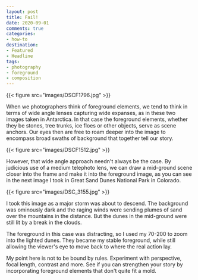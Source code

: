 ```yaml
---
layout: post
title: Fail!
date: 2020-09-01
comments: true
categories: 
- how-to
destination: 
- Featured
- Headline
tags:
- photography
- foreground
- composition
---
```


{{< figure src="images/DSCF1796.jpg" >}}

When we photographers think of foreground elements, we tend to think in terms of wide angle lenses capturing wide expanses, as in these two images taken in Antarctica. In that case the foreground elements, whether they be stones, tree trunks, ice floes or other objects, serve as scene anchors. Our eyes then are free to roam deeper into the image to encompass broad swaths of background that together tell our story.

{{< figure src="images/DSCF1512.jpg" >}}

However, that wide angle approach needn't always be the case. By judicious use of a medium telephoto lens, we can draw a mid-ground scene closer into the frame and make it into the foreground image, as you can see in the next image I took in Great Sand Dunes National Park in Colorado. 

{{< figure src="images/DSC_3155.jpg" >}}

I took this image as a major storm was about to descend. The background was ominously dark and the raging winds were sending plumes of sand over the mountains in the distance. But the dunes in the mid-ground were still lit by a break in the clouds. 

The foreground in this case was distracting, so I used my 70-200 to zoom into the lighted dunes. They became my stable foreground, while still allowing the viewer's eye to move back to where the real action lay.  

My point here is not to be bound by rules.  Experiment with perspective, focal length, contrast and more. See if you can strengthen your story by incorporating foreground elements that don't quite fit a mold.  